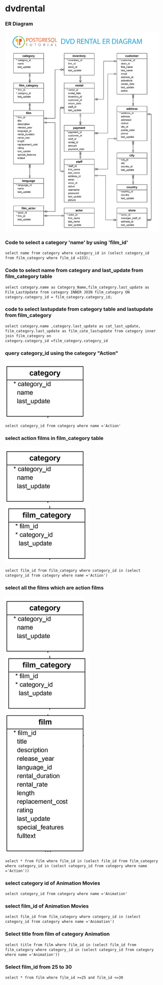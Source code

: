 # dvdrental


### ER Diagram
![dvdrental_ER](dvdrental_ER.jpg)


### Code to select a category 'name' by using 'film_id'
```
select name from category where category_id in (select category_id from film_category where film_id =133);
```

### Code to select name from  category and last_update from film_category table 
```
select category.name as Category_Name,film_category.last_update as Film_LastUpdate from category INNER JOIN film_category ON category.category_id = film_category.category_id;
```
### code to select lastupdate from category table and lastupdate from film_category
```
select category.name ,category.last_update as cat_last_update,
film_category.last_update as film_cate_lastupdate from category inner join film_category on
category.category_id =film_category.category_id
```
### query category_id using the category "Action"
![category](category.jpg)
```
select category_id from category where name ='Action'
```
### select action films in film_category table
![category](category.jpg) ![category](film_category.jpg)
```
select film_id from film_category where category_id in (select category_id from category where name ='Action')
```
### select all the films  which are action films
![category](category.jpg) ![category](film_category.jpg) 
![category](film.jpg)
```
select * from film where film_id in (select film_id from film_category where category_id in (select category_id from category where name ='Action'))
```
### select category id of Animation Movies
```
select category_id from category where name ='Animation'
```
### select film_id of Animation Movies
```
select film_id from film_category where category_id in (select category_id from category where name ='Animation')
```
### Select title from film of category Animation
```
select title from film where film_id in (select film_id from film_category where category_id in (select category_id from category where name ='Animation'))

```
### Select film_id from 25 to 30
```
select * from film where film_id >=25 and film_id <=30 
```
